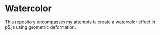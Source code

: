 # Watercolor
This repository encompasses my attempts to create a watercolor effect in p5.js using geometric deformation.
